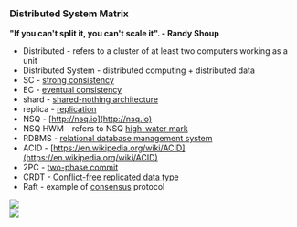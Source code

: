 <script>
  (function(i,s,o,g,r,a,m){i['GoogleAnalyticsObject']=r;i[r]=i[r]||function(){
  (i[r].q=i[r].q||[]).push(arguments)},i[r].l=1*new Date();a=s.createElement(o),
  m=s.getElementsByTagName(o)[0];a.async=1;a.src=g;m.parentNode.insertBefore(a,m)
  })(window,document,'script','//www.google-analytics.com/analytics.js','ga');

  ga('create', 'UA-71257746-1', 'auto');
  ga('send', 'pageview');

</script>

### Distributed System Matrix

**"If you can't split it, you can't scale it". - Randy Shoup**

- Distributed - refers to a cluster of at least two computers working as a unit
- Distributed System - distributed computing + distributed data
- SC - [strong consistency](https://en.wikipedia.org/wiki/Strong_consistency)
- EC - [eventual consistency](https://en.wikipedia.org/wiki/Eventual_consistency)
- shard - [shared-nothing architecture](https://en.wikipedia.org/wiki/Shared_nothing_architecture)
- replica - [replication](https://en.wikipedia.org/wiki/Replication_%28computing%29)
- NSQ - [http://nsq.io](http://nsq.io)
- NSQ HWM - refers to NSQ [high-water mark](http://nsq.io/overview/features_and_guarantees.html)
- RDBMS - [relational database management system](https://en.wikipedia.org/wiki/Relational_database_management_system)
- ACID - [https://en.wikipedia.org/wiki/ACID](https://en.wikipedia.org/wiki/ACID)
- 2PC - [two-phase commit](https://en.wikipedia.org/wiki/Two-phase_commit_protocol)
- CRDT - [Conflict-free replicated data type](https://en.wikipedia.org/wiki/Conflict-free_replicated_data_type)
- Raft - example of [consensus](https://en.wikipedia.org/wiki/Raft_%28computer_science%29) protocol


<img src="https://itjumpstart.files.wordpress.com/2016/02/dcmatrix.png">

<br>

<img src="https://itjumpstart.files.wordpress.com/2016/02/ddmatrix.png">
